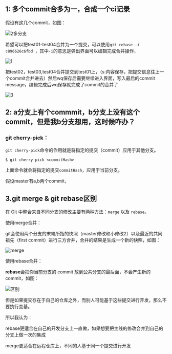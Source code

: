 

## 1: 多个commit合多为一，合成一个ci记录

假设有这几个commit，如图：

![2多分支](E:\internship\note\git\image\2多分支.png)

希望可以把test01-test04合并为一个提交，可以使用`git rebase -i c896626c6fbd `，其中`-i`的意思是弹出界面可以编辑完成合并操作，

![1](E:\internship\img\1.png)

把test02，test03,test04合并提交到test01上，（s:内容保存，把提交信息往上一个commit合并进去）然后wq保存后需要继续进入界面，写入最后的commit message，编辑完成后wq保存就完成了commit的合并了

![3](E:\internship\img\3.png)

## 2: a分支上有个commmit，b分支上没有这个commit，但是我b分支想用，这时候咋办？

### git cherry-pick：

`git cherry-pick`命令的作用就是将指定的提交（commit）应用于其他分支。

```
$ git cherry-pick <commitHash>
```

上面命令就会将指定的提交`commitHash`，应用于当前分支。

假设master有a,b两个commit，

## 3.git merge & git rebase区别

在 Git 中整合来自不同分支的修改主要有两种方法：`merge` 以及 `rebase`。

使用merge合并：

git会使用两个分支的末端所指的快照（master修改和小修改2）以及最近的共同祖先（first commit）进行三方合并，合并的结果是生成一个新的快照，如图：

![merge](E:\internship\img\合并\merge.png)

使用rebase合并：

**rebase**会把你当前分支的 commit 放到公共分支的最后面，不会产生新的commit，如图：

![区别](E:\internship\img\合并\区别.png)

但是如果提交存在于自己的仓库之外，而别人可能基于这些提交进行开发，那么不要执行变基。

所以我认为：

rebase更适合在自己的开发分支上一直做，如果想要把主线的修改合并到自己的分支上做一次的集成

merge更适合在远程仓库上，不同的人基于同一个提交进行开发

